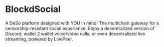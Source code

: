# BlockdSocial

A DeSo platform designed with YOU in mind! The multichain gateway for a censorship-resistant social experience. Enjoy a decentralized version of Discord, wallet 2 wallet voice/video calls, or even decentralized live streaming, powered by LivePeer.
